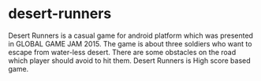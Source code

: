 # desert-runners

Desert Runners is a casual game for android platform which was presented in GLOBAL GAME JAM 2015. 
The game is about three soldiers who want to escape from water-less desert. There are some obstacles on the road which player should avoid to hit them. Desert Runners is High score based game.
